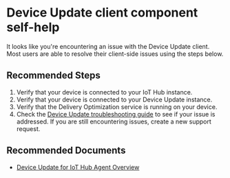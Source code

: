<properties
  pagetitle="Device Update client component self-help"
  description=""
  service=""
  resource=""
  ms.author="lichris"
  selfhelptype="Generic"
  supporttopicids="32787856"
  productpesids="17393"
  cloudenvironments="public, fairfax, mooncake, blackforest, ussec, usnat"
  disableclouds=""
  articleid="a44b0b54-c2f9-4465-b294-34252872dd3b"
  ownershipid="EDS_AzureDeviceUpdate" />
# Device Update client component self-help

It looks like you're encountering an issue with the Device Update client. Most users are able to resolve their client-side issues using the steps below.

## **Recommended Steps**

1. Verify that your device is connected to your IoT Hub instance.
2. Verify that your device is connected to your Device Update instance.
3. Verify that the Delivery Optimization service is running on your device.
4. Check the [Device Update troubleshooting guide](https://docs.microsoft.com/iot-hub-device-update/troubleshoot-device-update) to see if your issue is addressed. If you are still encountering issues, create a new support request.

## **Recommended Documents**

* [Device Update for IoT Hub Agent Overview](https://docs.microsoft.com/iot-hub-device-update/device-update-agent-overview)
